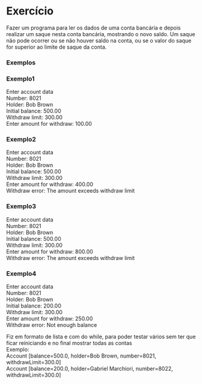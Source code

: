 # Exercício

Fazer um programa para ler os dados de uma conta bancária e depois realizar um
saque nesta conta bancária, mostrando o novo saldo. Um saque não pode ocorrer
ou se não houver saldo na conta, ou se o valor do saque for superior ao limite de
saque da conta.<br>


### Exemplos

### Exemplo1

Enter account data<br>
Number: 8021<br>
Holder: Bob Brown<br>
Initial balance: 500.00<br>
Withdraw limit: 300.00<br>
Enter amount for withdraw: 100.00<br>

### Exemplo2

Enter account data<br>
Number: 8021<br>
Holder: Bob Brown<br>
Initial balance: 500.00<br>
Withdraw limit: 300.00<br>
Enter amount for withdraw: 400.00<br>
Withdraw error: The amount exceeds withdraw limit<br>

### Exemplo3

Enter account data<br>
Number: 8021<br>
Holder: Bob Brown<br>
Initial balance: 500.00<br>
Withdraw limit: 300.00<br>
Enter amount for withdraw: 800.00<br>
Withdraw error: The amount exceeds withdraw limit<br>

### Exemplo4

Enter account data<br>
Number: 8021<br>
Holder: Bob Brown<br>
Initial balance: 200.00<br>
Withdraw limit: 300.00<br>
Enter amount for withdraw: 250.00<br>
Withdraw error: Not enough balance<br>

Fiz em formato de lista e com do while, para poder testar vários sem ter que ficar reiniciando e no final mostrar todas as contas<br>
Exemplo:<br>
Account [balance=500.0, holder=Bob Brown, number=8021, withdrawLimit=300.0]<br>
Account [balance=200.0, holder=Gabriel Marchiori, number=8022, withdrawLimit=300.0]
